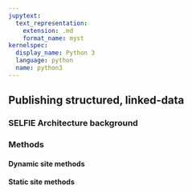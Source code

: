 ```yaml
---
jupytext:
  text_representation:
    extension: .md
    format_name: myst
kernelspec:
  display_name: Python 3
  language: python
  name: python3
---
```



## Publishing structured, linked-data


### SELFIE Architecture background

### Methods

#### Dynamic site methods

#### Static site methods

